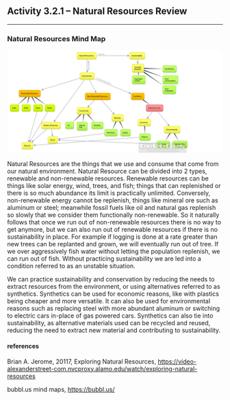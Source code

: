## Activity 3.2.1 – Natural Resources Review

---

### Natural Resources Mind Map
[![Natural Resources mind map](https://github.com/justinjarvinen/justinjarvinen.github.io/raw/main/_images/natural-resources-mind-map.png?raw=true)](https://github.com/justinjarvinen/justinjarvinen.github.io/raw/main/_images/natural-resources-mind-map.png?raw=true)

Natural Resources are the things that we use and consume that come from our natural environment.
Natural Resource can be divided into 2 types, renewable and non-renewable resources.
Renewable resources can be things like solar energy, wind, trees, and fish; things that can replenished or there is so much abundance
its limit is practically unlimited.
Conversely, non-renewable energy cannot be replenish, things like mineral ore such as aluminum or steel; meanwhile fossil fuels
like oil and natural gas replenish so slowly that we consider them functionally non-renewable. 
So it naturally follows that once we run out of non-renewable resources there is no way to get anymore, but we can also run
out of renewable resources if there is no sustainability in place. 
For example if logging is done at a rate greater than new trees can be replanted and grown, we will eventually run out of tree.
If we over aggressively fish water without letting the population replenish, we can run out of fish. 
Without practicing sustainability we are led into a condition referred to as an unstable situation. 

We can practice sustainability and conservation by reducing the needs to extract resources from the environment, or using 
alternatives referred to as synthetics. 
Synthetics can be used for economic reasons, like with plastics being cheaper and more versatile.
It can also be used for environmental reasons such as replacing steel with more abundant aluminum or switching to electric cars
in-place of gas powered cars.
Synthetics can also tie into sustainability, as alternative materials used can be recycled and reused, reducing the need to 
extract new material and contributing to sustainability.

#### references
Brian A. Jerome, 20117, Exploring Natural Resources, https://video-alexanderstreet-com.nvcproxy.alamo.edu/watch/exploring-natural-resources

bubbl.us mind maps, https://bubbl.us/

